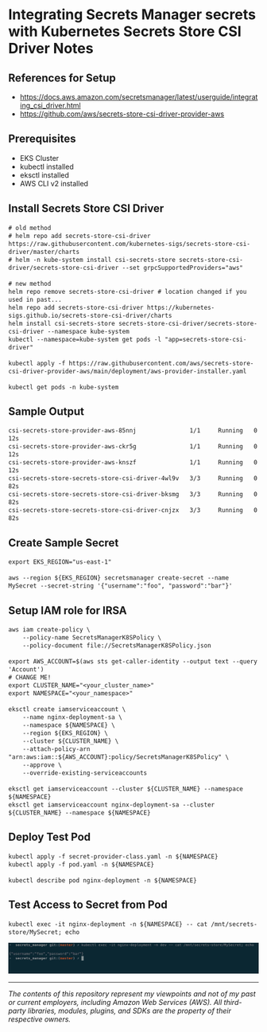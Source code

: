 # Integrating Secrets Manager secrets with Kubernetes Secrets Store CSI Driver Notes

## References for Setup

* <https://docs.aws.amazon.com/secretsmanager/latest/userguide/integrating_csi_driver.html>
* <https://github.com/aws/secrets-store-csi-driver-provider-aws>

## Prerequisites

- EKS Cluster
- kubectl installed
- eksctl installed
- AWS CLI v2 installed

## Install Secrets Store CSI Driver

```shell
# old method
# helm repo add secrets-store-csi-driver https://raw.githubusercontent.com/kubernetes-sigs/secrets-store-csi-driver/master/charts
# helm -n kube-system install csi-secrets-store secrets-store-csi-driver/secrets-store-csi-driver --set grpcSupportedProviders="aws"

# new method
helm repo remove secrets-store-csi-driver # location changed if you used in past...
helm repo add secrets-store-csi-driver https://kubernetes-sigs.github.io/secrets-store-csi-driver/charts
helm install csi-secrets-store secrets-store-csi-driver/secrets-store-csi-driver --namespace kube-system
kubectl --namespace=kube-system get pods -l "app=secrets-store-csi-driver"

kubectl apply -f https://raw.githubusercontent.com/aws/secrets-store-csi-driver-provider-aws/main/deployment/aws-provider-installer.yaml

kubectl get pods -n kube-system
```

## Sample Output

```text
csi-secrets-store-provider-aws-85nnj               1/1     Running   0          12s
csi-secrets-store-provider-aws-ckr5g               1/1     Running   0          12s
csi-secrets-store-provider-aws-knszf               1/1     Running   0          12s
csi-secrets-store-secrets-store-csi-driver-4wl9v   3/3     Running   0          82s
csi-secrets-store-secrets-store-csi-driver-bksmg   3/3     Running   0          82s
csi-secrets-store-secrets-store-csi-driver-cnjzx   3/3     Running   0          82s
```

## Create Sample Secret

```shell
export EKS_REGION="us-east-1"

aws --region ${EKS_REGION} secretsmanager create-secret --name MySecret --secret-string '{"username":"foo", "password":"bar"}'
```

## Setup IAM role for IRSA

```shell
aws iam create-policy \
    --policy-name SecretsManagerK8SPolicy \
    --policy-document file://SecretsManagerK8SPolicy.json

export AWS_ACCOUNT=$(aws sts get-caller-identity --output text --query 'Account')
# CHANGE ME!
export CLUSTER_NAME="<your_cluster_name>"
export NAMESPACE="<your_namespace>"

eksctl create iamserviceaccount \
    --name nginx-deployment-sa \
    --namespace ${NAMESPACE} \
    --region ${EKS_REGION} \
    --cluster ${CLUSTER_NAME} \
    --attach-policy-arn "arn:aws:iam::${AWS_ACCOUNT}:policy/SecretsManagerK8SPolicy" \
    --approve \
    --override-existing-serviceaccounts

eksctl get iamserviceaccount --cluster ${CLUSTER_NAME} --namespace ${NAMESPACE}
eksctl get iamserviceaccount nginx-deployment-sa --cluster ${CLUSTER_NAME} --namespace ${NAMESPACE}
```

## Deploy Test Pod

```shell
kubectl apply -f secret-provider-class.yaml -n ${NAMESPACE}
kubectl apply -f pod.yaml -n ${NAMESPACE}

kubectl describe pod nginx-deployment -n ${NAMESPACE}
```

## Test Access to Secret from Pod

```shell
kubectl exec -it nginx-deployment -n ${NAMESPACE} -- cat /mnt/secrets-store/MySecret; echo
```

![Test Result](./test_result.png)

---

<i>The contents of this repository represent my viewpoints and not of my past or current employers, including Amazon Web Services (AWS). All third-party libraries, modules, plugins, and SDKs are the property of their respective owners.</i>
